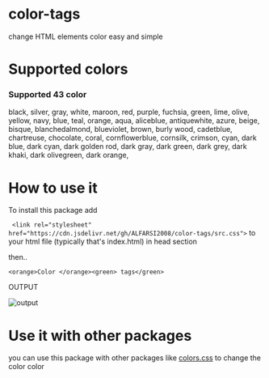 # color-tags
change HTML elements color easy and simple 



# Supported colors

### Supported 43 color

black,
silver,
gray,
white,
maroon,
red,
purple,
fuchsia,
green,
lime,
olive,
yellow,
navy,
blue,
teal,
orange,
aqua,
aliceblue,
antiquewhite,
azure,
beige,
bisque,
blanchedalmond,
blueviolet,
brown,
burly wood,
cadetblue,
chartreuse,
chocolate,
coral,
cornflowerblue,
cornsilk,
crimson,
cyan,
dark blue,
dark cyan,
dark golden rod,
dark gray,
dark green,
dark grey,
dark khaki,
dark olivegreen,
dark orange, 


# How to use it

To install this package add

`  <link rel="stylesheet" href="https://cdn.jsdelivr.net/gh/ALFARSI2008/color-tags/src.css"> `
to your html file (typically that's index.html) in head section

then.. 

`<orange>Color </orange><green> tags</green>`

OUTPUT

![output](https://media.discordapp.net/attachments/894175480381575168/896409947611480114/Screenshot_2021_1008_204611.png)


# Use it with other packages

you can use this package with other packages like [colors.css](http://clrs.cc) to change the color color
